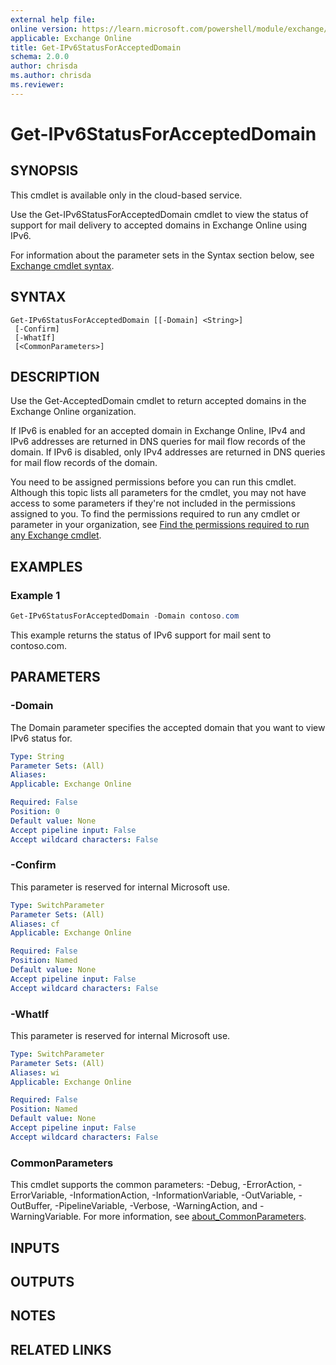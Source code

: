 ```yaml
---
external help file:
online version: https://learn.microsoft.com/powershell/module/exchange/get-ipv6statusforaccepteddomain
applicable: Exchange Online
title: Get-IPv6StatusForAcceptedDomain
schema: 2.0.0
author: chrisda
ms.author: chrisda
ms.reviewer:
---
```


# Get-IPv6StatusForAcceptedDomain

## SYNOPSIS
This cmdlet is available only in the cloud-based service.

Use the Get-IPv6StatusForAcceptedDomain cmdlet to view the status of support for mail delivery to accepted domains in Exchange Online using IPv6.

For information about the parameter sets in the Syntax section below, see [Exchange cmdlet syntax](https://learn.microsoft.com/powershell/exchange/exchange-cmdlet-syntax).

## SYNTAX

```
Get-IPv6StatusForAcceptedDomain [[-Domain] <String>]
 [-Confirm]
 [-WhatIf]
 [<CommonParameters>]
```

## DESCRIPTION
Use the Get-AcceptedDomain cmdlet to return accepted domains in the Exchange Online organization.

If IPv6 is enabled for an accepted domain in Exchange Online, IPv4 and IPv6 addresses are returned in DNS queries for mail flow records of the domain. If IPv6 is disabled, only IPv4 addresses are returned in DNS queries for mail flow records of the domain.

You need to be assigned permissions before you can run this cmdlet. Although this topic lists all parameters for the cmdlet, you may not have access to some parameters if they're not included in the permissions assigned to you. To find the permissions required to run any cmdlet or parameter in your organization, see [Find the permissions required to run any Exchange cmdlet](https://learn.microsoft.com/powershell/exchange/find-exchange-cmdlet-permissions).

## EXAMPLES

### Example 1
```powershell
Get-IPv6StatusForAcceptedDomain -Domain contoso.com
```

This example returns the status of IPv6 support for mail sent to contoso.com.

## PARAMETERS

### -Domain
The Domain parameter specifies the accepted domain that you want to view IPv6 status for.

```yaml
Type: String
Parameter Sets: (All)
Aliases:
Applicable: Exchange Online

Required: False
Position: 0
Default value: None
Accept pipeline input: False
Accept wildcard characters: False
```

### -Confirm
This parameter is reserved for internal Microsoft use.

```yaml
Type: SwitchParameter
Parameter Sets: (All)
Aliases: cf
Applicable: Exchange Online

Required: False
Position: Named
Default value: None
Accept pipeline input: False
Accept wildcard characters: False
```

### -WhatIf
This parameter is reserved for internal Microsoft use.

```yaml
Type: SwitchParameter
Parameter Sets: (All)
Aliases: wi
Applicable: Exchange Online

Required: False
Position: Named
Default value: None
Accept pipeline input: False
Accept wildcard characters: False
```

### CommonParameters
This cmdlet supports the common parameters: -Debug, -ErrorAction, -ErrorVariable, -InformationAction, -InformationVariable, -OutVariable, -OutBuffer, -PipelineVariable, -Verbose, -WarningAction, and -WarningVariable. For more information, see [about_CommonParameters](https://go.microsoft.com/fwlink/p/?LinkID=113216).

## INPUTS

## OUTPUTS

## NOTES

## RELATED LINKS

